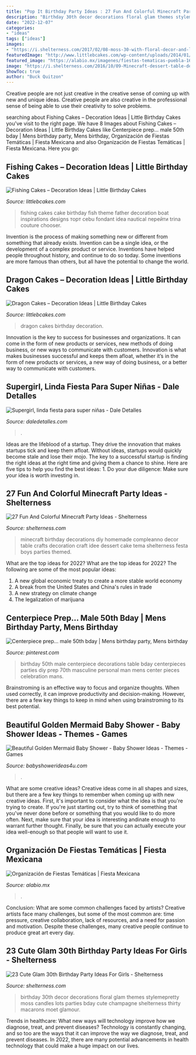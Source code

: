 ```yaml
---
title: "Pop It Birthday Party Ideas : 27 Fun And Colorful Minecraft Party Ideas"
description: "Birthday 30th decor decorations floral glam themes stylemepretty moss candles lots parties bday cute champagne shelterness thirty macarons moet glamour"
date: "2022-12-07"
categories:
- "ideas"
tags: ["ideas"]
images:
- "https://i.shelterness.com/2017/02/08-moss-30-with-floral-decor-and-lots-of-candles.jpg"
featuredImage: "http://www.littlebcakes.com/wp-content/uploads/2014/01/Fishing-Cakes-Images-768x1024.jpg"
featured_image: "https://alabio.mx/imagenes/fiestas-tematicas-puebla-1678.jpg"
image: "https://i.shelterness.com/2016/10/09-Minecraft-dessert-table-decor-made-of-cardboard.jpg"
ShowToc: true
author: "Buck Quitzon"
---
```



Creative people are not just creative in the creative sense of coming up with new and unique ideas. Creative people are also creative in the professional sense of being able to use their creativity to solve problems.

	

		
searching about Fishing Cakes – Decoration Ideas | Little Birthday Cakes you've visit to the right page. We have 8 Images about Fishing Cakes – Decoration Ideas | Little Birthday Cakes like Centerpiece prep... male 50th bday | Mens birthday party, Mens birthday, Organización de Fiestas Temáticas | Fiesta Mexicana and also Organización de Fiestas Temáticas | Fiesta Mexicana. Here you go:
		
    
## Fishing Cakes – Decoration Ideas | Little Birthday Cakes

<img loading=lazy src="http://www.littlebcakes.com/wp-content/uploads/2014/01/Fishing-Cakes-Images-768x1024.jpg" onerror="this.onerror=null;this.src='https://tse1.mm.bing.net/th?id=OIP.S3wlJN5qLFvpB1LYeXJyMwHaJ4&amp;pid=15.1';" alt="Fishing Cakes – Decoration Ideas | Little Birthday Cakes">

_Source: littlebcakes.com_

>fishing cakes cake birthday fish theme father decoration boat inspirations designs торт cebu fondant idea nautical перейти trina couture chooser. 

	

Invention is the process of making something new or different from something that already exists. Invention can be a single idea, or the development of a complex product or service. Inventions have helped people throughout history, and continue to do so today. Some inventions are more famous than others, but all have the potential to change the world.

    
## Dragon Cakes – Decoration Ideas | Little Birthday Cakes

<img loading=lazy src="http://www.littlebcakes.com/wp-content/uploads/2013/08/Dragon-Cakes.jpg" onerror="this.onerror=null;this.src='https://tse1.mm.bing.net/th?id=OIP.p7GssPkh-GAMuu20ZyzenAHaJ4&amp;pid=15.1';" alt="Dragon Cakes – Decoration Ideas | Little Birthday Cakes">

_Source: littlebcakes.com_

>dragon cakes birthday decoration. 

	

Innovation is the key to success for businesses and organizations. It can come in the form of new products or services, new methods of doing business, or new ways to communicate with customers. Innovation is what makes businesses successful and keeps them afloat, whether it’s in the form of new products or services, a new way of doing business, or a better way to communicate with customers.

    
## Supergirl, Linda Fiesta Para Super Niñas - Dale Detalles

<img loading=lazy src="https://i1.wp.com/www.daledetalles.com/wp-content/uploads/2016/07/13.jpg" onerror="this.onerror=null;this.src='https://tse3.mm.bing.net/th?id=OIP.jYkYqrgSEWnmimhI127x9QHaKt&amp;pid=15.1';" alt="Supergirl, linda fiesta para super niñas - Dale Detalles">

_Source: daledetalles.com_

>. 

	

Ideas are the lifeblood of a startup. They drive the innovation that makes startups tick and keep them afloat. Without ideas, startups would quickly become stale and lose their mojo. The key to a successful startup is finding the right ideas at the right time and giving them a chance to shine. Here are five tips to help you find the best ideas: 1. Do your due diligence: Make sure your idea is worth investing in.

    
## 27 Fun And Colorful Minecraft Party Ideas - Shelterness

<img loading=lazy src="https://i.shelterness.com/2016/10/09-Minecraft-dessert-table-decor-made-of-cardboard.jpg" onerror="this.onerror=null;this.src='https://tse3.mm.bing.net/th?id=OIP.8-m93F7ot3Q4Z-piogfpBgHaJ4&amp;pid=15.1';" alt="27 Fun And Colorful Minecraft Party Ideas - Shelterness">

_Source: shelterness.com_

>minecraft birthday decorations diy homemade compleanno decor table crafts decoration craft idee dessert cake tema shelterness festa boys parties themed. 

	

What are the top ideas for 2022?
What are the top ideas for 2022? The following are some of the most popular ideas: 
1. A new global economic treaty to create a more stable world economy 
2. A break from the United States and China's rules in trade 
3. A new strategy on climate change 
4. The legalization of marijuana 

    
## Centerpiece Prep... Male 50th Bday | Mens Birthday Party, Mens Birthday

<img loading=lazy src="https://i.pinimg.com/736x/f2/a7/e4/f2a7e448917930d4d0ff013733b3f86a--male-birthday-th-birthday.jpg" onerror="this.onerror=null;this.src='https://tse3.mm.bing.net/th?id=OIP.NQGat8kOUMqE3VlSKk-AOQAAAA&amp;pid=15.1';" alt="Centerpiece prep... male 50th bday | Mens birthday party, Mens birthday">

_Source: pinterest.com_

>birthday 50th male centerpiece decorations table bday centerpieces parties diy prep 70th masculine personal man mens center pieces celebration mans. 

	

Brainstroming is an effective way to focus and organize thoughts. When used correctly, it can improve productivity and decision-making. However, there are a few key things to keep in mind when using brainstroming to its best potential.

    
## Beautiful Golden Mermaid Baby Shower - Baby Shower Ideas - Themes - Games

<img loading=lazy src="https://babyshowerideas4u.com/wp-content/uploads/2017/06/Beautiful-Golden-Mermaid-Shower-Buffet-Chair.jpg" onerror="this.onerror=null;this.src='https://tse1.mm.bing.net/th?id=OIP.bIG1ae80EN-9GPyU9CrqPgHaFb&amp;pid=15.1';" alt="Beautiful Golden Mermaid Baby Shower - Baby Shower Ideas - Themes - Games">

_Source: babyshowerideas4u.com_

>. 

	

What are some creative ideas?
Creative ideas come in all shapes and sizes, but there are a few key things to remember when coming up with new creative ideas. First, it's important to consider what the idea is that you're trying to create. If you're just starting out, try to think of something that you've never done before or something that you would like to do more often. Next, make sure that your idea is interesting andinate enough to warrant further thought. Finally, be sure that you can actually execute your idea well-enough so that people will want to use it.

    
## Organización De Fiestas Temáticas | Fiesta Mexicana

<img loading=lazy src="https://alabio.mx/imagenes/fiestas-tematicas-puebla-1678.jpg" onerror="this.onerror=null;this.src='https://tse1.mm.bing.net/th?id=OIP.Lh9JbDkc2F3ijs2uMb9afwHaLH&amp;pid=15.1';" alt="Organización de Fiestas Temáticas | Fiesta Mexicana">

_Source: alabio.mx_

>. 

	

Conclusion: What are some common challenges faced by artists?
Creative artists face many challenges, but some of the most common are: time pressure, creative collaboration, lack of resources, and a need for passion and motivation. Despite these challenges, many creative people continue to produce great art every day.

    
## 23 Cute Glam 30th Birthday Party Ideas For Girls - Shelterness

<img loading=lazy src="https://i.shelterness.com/2017/02/08-moss-30-with-floral-decor-and-lots-of-candles.jpg" onerror="this.onerror=null;this.src='https://tse2.mm.bing.net/th?id=OIP.myTpue6Xjo-mm6QgFy8tkgHaLH&amp;pid=15.1';" alt="23 Cute Glam 30th Birthday Party Ideas For Girls - Shelterness">

_Source: shelterness.com_

>birthday 30th decor decorations floral glam themes stylemepretty moss candles lots parties bday cute champagne shelterness thirty macarons moet glamour. 

	

Trends in healthcare: What new ways will technology improve how we diagnose, treat, and prevent diseases?
Technology is constantly changing, and so too are the ways that it can improve the way we diagnose, treat, and prevent diseases. In 2022, there are many potential advancements in health technology that could make a huge impact on our lives.

